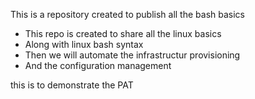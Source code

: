 This is a repository created to publish all the bash basics 

*   This repo is created to share all the linux basics
*   Along with linux bash syntax
*   Then we will automate the infrastructur provisioning
*   And the configuration management

this is to demonstrate the PAT